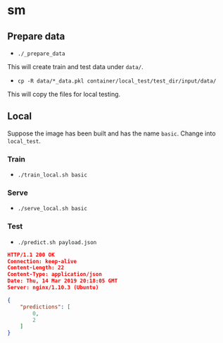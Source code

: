 # sm

## Prepare data
- `./_prepare_data`

This will create train and test data under `data/`.

- `cp -R data/*_data.pkl container/local_test/test_dir/input/data/`

This will copy the files for local testing.

## Local

Suppose the image has been built and has the name `basic`. Change into `local_test`.

### Train
- `./train_local.sh basic`

### Serve
- `./serve_local.sh basic`

### Test
- `./predict.sh payload.json`

```json
HTTP/1.1 200 OK
Connection: keep-alive
Content-Length: 22
Content-Type: application/json
Date: Thu, 14 Mar 2019 20:18:05 GMT
Server: nginx/1.10.3 (Ubuntu)

{
    "predictions": [
        0,
        2
    ]
}
```